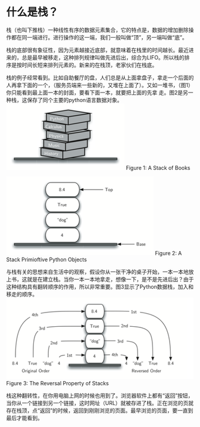 # 什么是栈？

栈（也叫下推栈）一种线性有序的数据元素集合，它的特点是，数据的增加删除操作都在同一端进行。进行操作的这一端，我们一般叫做“顶”，另一端叫做“底”。

栈的底部很有象征性，因为元素越接近底部，就意味着在栈里的时间越长。最近进来的，总是最早被移走，这种排列规律叫做先进后出，综合为LIFO。所以栈的排序是按时间长短来排列元素的。新来的在栈顶，老家伙们在栈底。

栈的例子经常看到。比如自助餐厅的盘，人们总是从上面拿盘子，拿走一个后面的人再拿下面的一个，（服务员端来一些新的，又堆在上面了）。又如一堆书，（图1）你只能看到最上面一本的封面，要看下面一本，就要把上面的先拿 走。图2是另一种栈，这保存了同个主要的python语言数据对象。
![](Figures/bookstack2.png)
Figure 1: A Stack of Books

![](Figures/primitive.png)
Figure 2: A Stack  Primioftive Python Objects

与栈有关的思想来自生活中的观察，假设你从一张干净的桌子开始，一本一本地放上书，这就是在建立栈。当你一本一本地拿走，想像一下，是不是先进后出？由于这种结构具有翻转顺序的作用，所以非常重要。图3显示了Python数据栈，加入和移走的顺序。
![](Figures/simplereversal.png)
Figure 3: The Reversal Property of Stacks

栈这种翻转性，在你用电脑上网的时候也用到了。浏览器软件上都有“返回”按钮，当你从一个链接到另一个链接，这时网址（URL）就被存进了栈。正在浏览的页就存在栈顶，点“返回”的时候，返回到刚刚浏览的页面。最早浏览的页面，要一直到最后才能看到。

